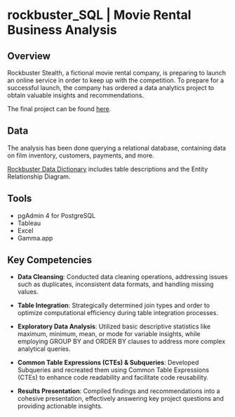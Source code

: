 # rockbuster_SQL | Movie Rental Business Analysis
## Overview
Rockbuster Stealth, a fictional movie rental company, is preparing to launch an online service in order to keep up with the competition. To prepare for a successful launch, the company has ordered a data analytics project to obtain valuable insights and recommendations. 

The final project can be found [here](https://gamma.app/public/Rockbuster-Stealth-y2o1iun3epozq0v?mode=doc).
## Data
The analysis has been done querying a relational database, containing data on film inventory, customers, payments, and more. 

[Rockbuster Data Dictionary](https://drive.google.com/file/d/1Ftm8wLfVMYjgPUReDEpQaLR5DkJp2TiD/view) includes table descriptions and the Entity Relationship Diagram.
## Tools
- pgAdmin 4 for PostgreSQL
- Tableau
- Excel
- Gamma.app
## Key Competencies
- **Data Cleansing**: Conducted data cleaning operations, addressing issues such as duplicates, inconsistent data formats, and handling missing values.

- **Table Integration**: Strategically determined join types and order to optimize computational efficiency during table integration processes.

- **Exploratory Data Analysis**: Utilized basic descriptive statistics like maximum, minimum, mean, or mode for variable insights, while employing GROUP BY and ORDER BY clauses to address more complex analytical queries.

- **Common Table Expressions (CTEs) & Subqueries**: Developed Subqueries and recreated them using Common Table Expressions (CTEs) to enhance code readability and facilitate code reusability.

- **Results Presentation**: Compiled findings and recommendations into a cohesive presentation, effectively answering key project questions and providing actionable insights.
